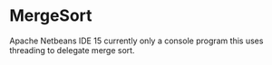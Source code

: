 # MergeSort
Apache Netbeans IDE 15
currently only a console program this uses threading to delegate merge sort.
